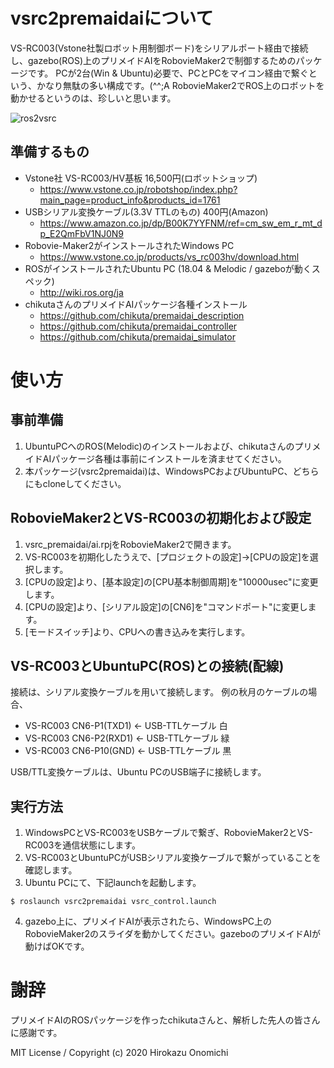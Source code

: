# vsrc2premaidaiについて
VS-RC003(Vstone社製ロボット用制御ボード)をシリアルポート経由で接続し、gazebo(ROS)上のプリメイドAIをRobovieMaker2で制御するためのパッケージです。
PCが2台(Win & Ubuntu)必要で、PCとPCをマイコン経由で繋ぐという、かなり無駄の多い構成です。(^^;A
RobovieMaker2でROS上のロボットを動かせるというのは、珍しいと思います。

![ros2vsrc](http://dream-drive.net/images/robovie_ros.jpg "vsrc2premaidai")

## 準備するもの
- Vstone社 VS-RC003/HV基板 16,500円(ロボットショップ)
  - https://www.vstone.co.jp/robotshop/index.php?main_page=product_info&products_id=1761
- USBシリアル変換ケーブル(3.3V TTLのもの) 400円(Amazon)
  - https://www.amazon.co.jp/dp/B00K7YYFNM/ref=cm_sw_em_r_mt_dp_E2QmFbV1NJ0N9
- Robovie-Maker2がインストールされたWindows PC
  - https://www.vstone.co.jp/products/vs_rc003hv/download.html
- ROSがインストールされたUbuntu PC (18.04 & Melodic / gazeboが動くスペック)
  - http://wiki.ros.org/ja
- chikutaさんのプリメイドAIパッケージ各種インストール
  - https://github.com/chikuta/premaidai_description
  - https://github.com/chikuta/premaidai_controller
  - https://github.com/chikuta/premaidai_simulator

# 使い方

## 事前準備

1. UbuntuPCへのROS(Melodic)のインストールおよび、chikutaさんのプリメイドAIパッケージ各種は事前にインストールを済ませてください。
2. 本パッケージ(vsrc2premaidai)は、WindowsPCおよびUbuntuPC、どちらにもcloneしてください。

## RobovieMaker2とVS-RC003の初期化および設定

1. vsrc_premaidai/ai.rpjをRobovieMaker2で開きます。
2. VS-RC003を初期化したうえで、[プロジェクトの設定]→[CPUの設定]を選択します。
3. [CPUの設定]より、[基本設定]の[CPU基本制御周期]を"10000usec"に変更します。
4. [CPUの設定]より、[シリアル設定]の[CN6]を"コマンドポート"に変更します。
5. [モードスイッチ]より、CPUへの書き込みを実行します。


## VS-RC003とUbuntuPC(ROS)との接続(配線)

接続は、シリアル変換ケーブルを用いて接続します。
例の秋月のケーブルの場合、
- VS-RC003 CN6-P1(TXD1) ← USB-TTLケーブル 白
- VS-RC003 CN6-P2(RXD1) ← USB-TTLケーブル 緑
- VS-RC003 CN6-P10(GND) ← USB-TTLケーブル 黒

USB/TTL変換ケーブルは、Ubuntu PCのUSB端子に接続します。

## 実行方法

1. WindowsPCとVS-RC003をUSBケーブルで繋ぎ、RobovieMaker2とVS-RC003を通信状態にします。
2. VS-RC003とUbuntuPCがUSBシリアル変換ケーブルで繋がっていることを確認します。
3. Ubuntu PCにて、下記launchを起動します。
```
$ roslaunch vsrc2premaidai vsrc_control.launch
```
4. gazebo上に、プリメイドAIが表示されたら、WindowsPC上のRobovieMaker2のスライダを動かしてください。gazeboのプリメイドAIが動けばOKです。

# 謝辞
プリメイドAIのROSパッケージを作ったchikutaさんと、解析した先人の皆さんに感謝です。

MIT License / Copyright (c) 2020 Hirokazu Onomichi
